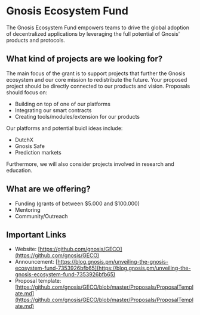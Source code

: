 # Gnosis Ecosystem Fund

The Gnosis Ecosystem Fund empowers teams to drive the global adoption of decentralized applications by leveraging the full potential of Gnosis' products and protocols.

## What kind of projects are we looking for? 

The main focus of the grant is to support projects that further the Gnosis ecosystem and our core mission to redistribute the future. Your proposed project should be directly connected to our products and vision. 
Proposals should focus on:

* Building on top of one of our platforms
* Integrating our smart contracts
* Creating tools/modules/extension for our products
  
Our platforms and potential buidl ideas include:

* DutchX
* Gnosis Safe
* Prediction markets

Furthermore, we will also consider projects involved in research and education.

## What are we offering? 

* Funding (grants of between $5.000 and $100.000)
* Mentoring
* Community/Outreach

## Important Links

* Website: [https://github.com/gnosis/GECO](https://github.com/gnosis/GECO)
* Announcement: [https://blog.gnosis.pm/unveiling-the-gnosis-ecosystem-fund-7353926bfb65](https://blog.gnosis.pm/unveiling-the-gnosis-ecosystem-fund-7353926bfb65)
* Proposal template: [https://github.com/gnosis/GECO/blob/master/Proposals/ProposalTemplate.md](https://github.com/gnosis/GECO/blob/master/Proposals/ProposalTemplate.md)
